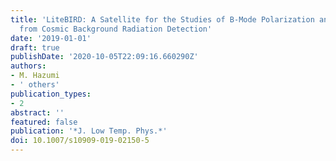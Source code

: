 ```yaml
---
title: 'LiteBIRD: A Satellite for the Studies of B-Mode Polarization and Inflation
  from Cosmic Background Radiation Detection'
date: '2019-01-01'
draft: true
publishDate: '2020-10-05T22:09:16.660290Z'
authors:
- M. Hazumi
- ' others'
publication_types:
- 2
abstract: ''
featured: false
publication: '*J. Low Temp. Phys.*'
doi: 10.1007/s10909-019-02150-5
---
```


